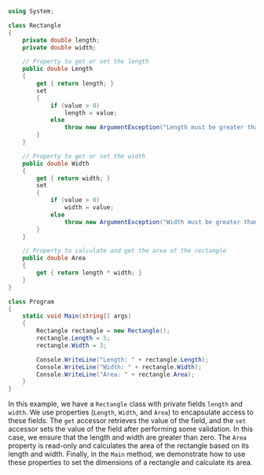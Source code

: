 ```csharp
using System;

class Rectangle
{
    private double length;
    private double width;

    // Property to get or set the length
    public double Length
    {
        get { return length; }
        set
        {
            if (value > 0)
                length = value;
            else
                throw new ArgumentException("Length must be greater than zero");
        }
    }

    // Property to get or set the width
    public double Width
    {
        get { return width; }
        set
        {
            if (value > 0)
                width = value;
            else
                throw new ArgumentException("Width must be greater than zero");
        }
    }

    // Property to calculate and get the area of the rectangle
    public double Area
    {
        get { return length * width; }
    }
}

class Program
{
    static void Main(string[] args)
    {
        Rectangle rectangle = new Rectangle();
        rectangle.Length = 5;
        rectangle.Width = 3;

        Console.WriteLine("Length: " + rectangle.Length);
        Console.WriteLine("Width: " + rectangle.Width);
        Console.WriteLine("Area: " + rectangle.Area);
    }
}
```

In this example, we have a `Rectangle` class with private fields `length` and `width`. We use properties (`Length`, `Width`, and `Area`) to encapsulate access to these fields. The `get` accessor retrieves the value of the field, and the `set` accessor sets the value of the field after performing some validation. In this case, we ensure that the length and width are greater than zero. The `Area` property is read-only and calculates the area of the rectangle based on its length and width. Finally, in the `Main` method, we demonstrate how to use these properties to set the dimensions of a rectangle and calculate its area.
